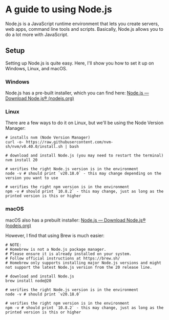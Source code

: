 # A guide to using Node.js

Node.js is a JavaScript runtime environment that lets you create servers, web apps, command line tools and scripts. Basically, Node.js allows you to do a lot more with JavaScript.

## Setup

Setting up Node.js is quite easy. Here, I'll show you how to set it up on Windows, Linux, and macOS.

### Windows

Node.js has a pre-built installer, which you can find here: [Node.js — Download Node.js® (nodejs.org)](https://nodejs.org/en/download/prebuilt-installer)

### Linux

There are a few ways to do it on Linux, but we'll be using the Node Version Manager:

```shell
# installs nvm (Node Version Manager)
curl -o- https://raw.githubusercontent.com/nvm-sh/nvm/v0.40.0/install.sh | bash

# download and install Node.js (you may need to restart the terminal)
nvm install 20

# verifies the right Node.js version is in the environment
node -v # should print `v20.18.0` - this may change depending on the version you want to use

# verifies the right npm version is in the environment
npm -v # should print `10.8.2` - this may change, just as long as the printed version is this or higher
```

### macOS

macOS also has a prebuilt installer: [Node.js — Download Node.js® (nodejs.org)](https://nodejs.org/en/download/prebuilt-installer)

However, I find that using Brew is much easier:

```shell
# NOTE:
# Homebrew is not a Node.js package manager.
# Please ensure it is already installed on your system.
# Follow official instructions at https://brew.sh/
# Homebrew only supports installing major Node.js versions and might not support the latest Node.js version from the 20 release line.

# download and install Node.js
brew install node@20

# verifies the right Node.js version is in the environment
node -v # should print `v20.18.0`

# verifies the right npm version is in the environment
npm -v # should print `10.8.2` - this may change, just as long as the printed version is this or higher
```
